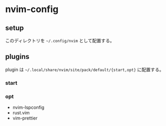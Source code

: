 # nvim-config

## setup

このディレクトリを `~/.config/nvim` として配置する。

## plugins

plugin は `~/.local/share/nvim/site/pack/default/{start,opt}` に配置する。

### start


### opt

- nvim-lspconfig
- rust.vim
- vim-prettier
